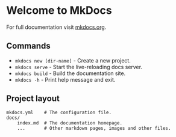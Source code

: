 <html>
<head>
    <title>Your MkDocs Page</title>
</head>
<body>

<!-- Content of your index.md here -->

<!-- var pages = ["index.md", "about.md", "minimialmaximal.md", "architecture.md", "compare.md", "page5.md", "demo.md"]; // Add the paths of your pages here -->

</body>
</html>

# Welcome to MkDocs

For full documentation visit [mkdocs.org](https://www.mkdocs.org).

## Commands

* `mkdocs new [dir-name]` - Create a new project.
* `mkdocs serve` - Start the live-reloading docs server.
* `mkdocs build` - Build the documentation site.
* `mkdocs -h` - Print help message and exit.

## Project layout

    mkdocs.yml    # The configuration file.
    docs/
        index.md  # The documentation homepage.
        ...       # Other markdown pages, images and other files.
